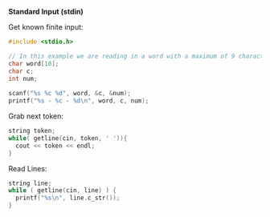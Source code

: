 **Standard Input (stdin)**

Get known finite input:

``` c++
#include <stdio.h>

// In this example we are reading in a word with a maximum of 9 characters, a single character and an integer
char word[10];
char c;
int num;
 
scanf("%s %c %d", word, &c, &num);
printf("%s - %c - %d\n", word, c, num);
```

Grab next token:
``` c++
string token;
while( getline(cin, token, ' ')){
  cout << token << endl;
}
```

Read Lines:
``` c++
string line;
while ( getline(cin, line) ) {
  printf("%s\n", line.c_str());
}
```

